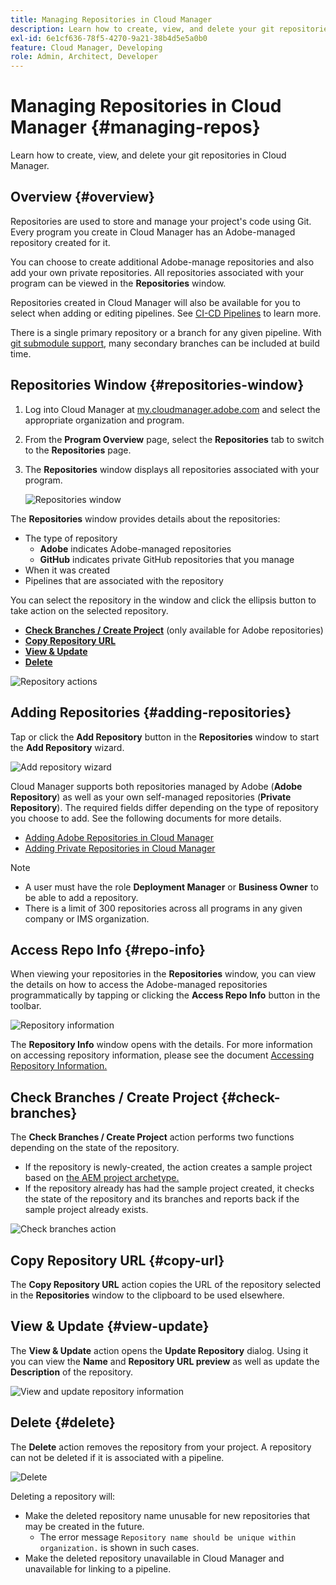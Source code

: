 ```yaml
---
title: Managing Repositories in Cloud Manager
description: Learn how to create, view, and delete your git repositories in Cloud Manager.
exl-id: 6e1cf636-78f5-4270-9a21-38b4d5e5a0b0
feature: Cloud Manager, Developing
role: Admin, Architect, Developer
---
```


# Managing Repositories in Cloud Manager {#managing-repos} 

Learn how to create, view, and delete your git repositories in Cloud Manager.

## Overview {#overview}

Repositories are used to store and manage your project's code using Git. Every program you create in Cloud Manager has an Adobe-managed repository created for it.

You can choose to create additional Adobe-manage repositories and also add your own private repositories. All repositories associated with your program can be viewed in the **Repositories** window.

Repositories created in Cloud Manager will also be available for you to select when adding or editing pipelines. See [CI-CD Pipelines](/help/implementing/cloud-manager/configuring-pipelines/introduction-ci-cd-pipelines.md) to learn more.

There is a single primary repository or a branch for any given pipeline. With [git submodule support,](git-submodules.md) many secondary branches can be included at build time.

## Repositories Window {#repositories-window}

1. Log into Cloud Manager at [my.cloudmanager.adobe.com](https://my.cloudmanager.adobe.com/) and select the appropriate organization and program.

1. From the **Program Overview** page, select the **Repositories** tab to switch to the **Repositories** page.

1. The **Repositories** window displays all repositories associated with your program.

   ![Repositories window](assets/repositories.png)

The **Repositories** window provides details about the repositories:

* The type of repository
  * **Adobe** indicates Adobe-managed repositories
  * **GitHub** indicates private GitHub repositories that you manage
* When it was created
* Pipelines that are associated with the repository

You can select the repository in the window and click the ellipsis button to take action on the selected repository.

* **[Check Branches / Create Project](#check-branches)** (only available for Adobe repositories)
* **[Copy Repository URL](#copy-url)**
* **[View &amp; Update](#view-update)**
* **[Delete](#delete)**

![Repository actions](assets/repository-actions.png)

## Adding Repositories {#adding-repositories}

Tap or click the **Add Repository** button in the **Repositories** window to start the **Add Repository** wizard.

![Add repository wizard](assets/add-repository-wizard.png)

Cloud Manager supports both repositories managed by Adobe (**Adobe Repository**) as well as your own self-managed repositories (**Private Repository**). The required fields differ depending on the type of repository you choose to add. See the following documents for more details.

* [Adding Adobe Repositories in Cloud Manager](adobe-repositories.md)
* [Adding Private Repositories in Cloud Manager](private-repositories.md)

>[!NOTE]
>
>* A user must have the role **Deployment Manager** or **Business Owner** to be able to add a repository.
>* There is a limit of 300 repositories across all programs in any given company or IMS organization.

## Access Repo Info {#repo-info}

When viewing your repositories in the **Repositories** window, you can view the details on how to access the Adobe-managed repositories programmatically by tapping or clicking the **Access Repo Info** button in the toolbar.

![Repository information](assets/repo-info.png)

The **Repository Info** window opens with the details. For more information on accessing repository information, please see the document [Accessing Repository Information.](accessing-repos.md)

## Check Branches / Create Project {#check-branches}

The **Check Branches / Create Project** action performs two functions depending on the state of the repository.

* If the repository is newly-created, the action creates a sample project based on [the AEM project archetype.](https://experienceleague.adobe.com/en/docs/experience-manager-core-components/using/developing/archetype/overview)
* If the repository already has had the sample project created, it checks the state of the repository and its branches and reports back if the sample project already exists.

![Check branches action](assets/check-branches.png)

## Copy Repository URL {#copy-url}

The **Copy Repository URL** action copies the URL of the repository selected in the **Repositories** window to the clipboard to be used elsewhere.

## View &amp; Update {#view-update}

The **View &amp; Update** action opens the **Update Repository** dialog. Using it you can view the **Name** and **Repository URL preview** as well as update the **Description** of the repository.

![View and update repository information](assets/view-update.png)

## Delete {#delete}

The **Delete** action removes the repository from your project. A repository can not be deleted if it is associated with a pipeline.

![Delete](assets/delete.png)

Deleting a repository will:

* Make the deleted repository name unusable for new repositories that may be created in the future.
   * The error message `Repository name should be unique within organization.` is shown in such cases.
* Make the deleted repository unavailable in Cloud Manager and unavailable for linking to a pipeline.
